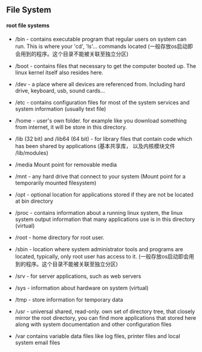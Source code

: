 ## File System

#### root file systems
- /bin - contains executable program that regular users on system can run. This is where your 'cd', 'ls'... commands located (一般存放os启动即会用到的程序。这个目录不能被关联至独立分区)

- /boot - contains files that necessary to get the computer booted up. The linux kernel itself also resides here.

- /dev - a place where all devices are referenced from. Including hard drive, keyboard, usb, sound cards...

- /etc - contains configuration files for most of the system services and system information (usually text file)

- /home - user's own folder. for example like you download something from internet, it will be store in this directory.

- /lib (32 bit) and /lib64 (64 bit) - for library files that contain code which has been shared by applications (基本共享库， 以及内核模块文件 /lib/modules)

- /media Mount point for removable media

- /mnt - any hard drive that connect to your system (Mount point for a temporarily mounted filesystem)

- /opt - optional location for applications stored if they are not be located at bin directory

- /proc - contains information about a running linux system, the linux system output information that many applications use is in this directory (virtual)

- /root - home directory for root user.

- /sbin - location where system administrator tools and programs are located, typically, only root user has access to it. (一般存放os启动即会用到的程序。这个目录不能被关联至独立分区)

- /srv - for server applications, such as web servers

- /sys - information about hardware on system (virtual)

- /tmp - store information for temporary data

- /usr - universal shared, read-only. own set of directory tree, that closely mirror the root directory, you can find more applications that stored here along with system documentation and other configuration files

- /var contains variable data files like log files, printer files and local system email files

